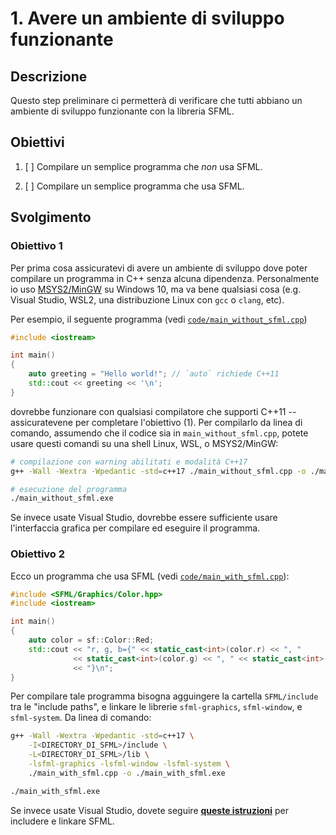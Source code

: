 # 1. Avere un ambiente di sviluppo funzionante

## Descrizione

Questo step preliminare ci permetterà di verificare che tutti abbiano un ambiente di sviluppo funzionante con la libreria SFML.

## Obiettivi

1. [ ] Compilare un semplice programma che *non* usa SFML.

2. [ ] Compilare un semplice programma che usa SFML.

## Svolgimento

### Obiettivo 1

Per prima cosa assicuratevi di avere un ambiente di sviluppo dove poter compilare un programma in C++ senza alcuna dipendenza. Personalmente io uso [MSYS2/MinGW](https://www.msys2.org/) su Windows 10, ma va bene qualsiasi cosa (e.g. Visual Studio, WSL2, una distribuzione Linux con `gcc` o `clang`, etc).

Per esempio, il seguente programma (vedi [`code/main_without_sfml.cpp`](./code/main_without_sfml.cpp))

```cpp
#include <iostream>

int main()
{
    auto greeting = "Hello world!"; // `auto` richiede C++11
    std::cout << greeting << '\n';
}
```

dovrebbe funzionare con qualsiasi compilatore che supporti C++11 -- assicuratevene per completare l'obiettivo (1). Per compilarlo da linea di comando, assumendo che il codice sia in `main_without_sfml.cpp`, potete usare questi comandi su una shell Linux, WSL, o MSYS2/MinGW:

```bash
# compilazione con warning abilitati e modalità C++17
g++ -Wall -Wextra -Wpedantic -std=c++17 ./main_without_sfml.cpp -o ./main_without_sfml.exe

# esecuzione del programma
./main_without_sfml.exe
```

Se invece usate Visual Studio, dovrebbe essere sufficiente usare l'interfaccia grafica per compilare ed eseguire il programma.

### Obiettivo 2

Ecco un programma che usa SFML (vedi [`code/main_with_sfml.cpp`](./code/main_with_sfml.cpp)):

```cpp
#include <SFML/Graphics/Color.hpp>
#include <iostream>

int main()
{
    auto color = sf::Color::Red;
    std::cout << "r, g, b={" << static_cast<int>(color.r) << ", "
              << static_cast<int>(color.g) << ", " << static_cast<int>(color.b)
              << "}\n";
}
```

Per compilare tale programma bisogna agguingere la cartella `SFML/include` tra le "include paths", e linkare le librerie `sfml-graphics`, `sfml-window`, e `sfml-system`. Da linea di comando:

```bash
g++ -Wall -Wextra -Wpedantic -std=c++17 \
    -I<DIRECTORY_DI_SFML>/include \
    -L<DIRECTORY_DI_SFML>/lib \
    -lsfml-graphics -lsfml-window -lsfml-system \
    ./main_with_sfml.cpp -o ./main_with_sfml.exe

./main_with_sfml.exe
```

Se invece usate Visual Studio, dovete seguire [**queste istruzioni**](https://www.sfml-dev.org/tutorials/2.5/start-vc.php) per includere e linkare SFML.
